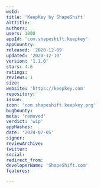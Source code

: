 ```yaml
---
wsId: 
title: 'KeepKey by ShapeShift'
altTitle: 
authors: 
users: 1000
appId: 'com.shapeshift.keepkey'
appCountry: 
released: '2020-12-09'
updated: '2020-12-10'
version: '1.1.0'
stars: 4.6
ratings: 
reviews: 1
size: 
website: 'https://keepkey.com'
repository: 
issue: 
icon: 'com.shapeshift.keepkey.png'
bugbounty: 
meta: 'removed'
verdict: 'wip'
appHashes: 
date: '2024-07-05'
signer: 
reviewArchive: 
twitter: 
social: 
redirect_from: 
developerName: 'ShapeShift.com'
features: 

---
```


